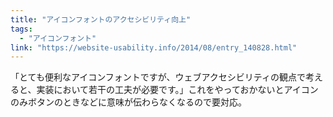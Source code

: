 ```yaml
---
title: "アイコンフォントのアクセシビリティ向上"
tags:
  - "アイコンフォント"
link: "https://website-usability.info/2014/08/entry_140828.html"
---
```


「とても便利なアイコンフォントですが、ウェブアクセシビリティの観点で考えると、実装において若干の工夫が必要です。」これをやっておかないとアイコンのみボタンのときなどに意味が伝わらなくなるので要対応。
